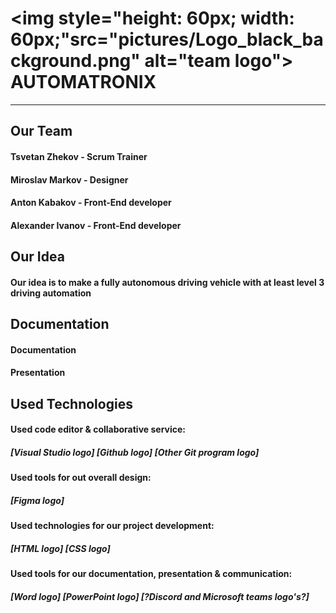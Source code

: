 #  <img style="height: 60px; width: 60px;"src="pictures/Logo_black_background.png" alt="team logo"> AUTOMATRONIX
<hr>

 ## Our Team
 
#### Tsvetan Zhekov - Scrum Trainer
#### Miroslav Markov - Designer
#### Anton Kabakov - Front-End developer
#### Alexander Ivanov - Front-End developer

## Our Idea

#### Our idea is to make a fully autonomous driving vehicle with at least level 3 driving automation   

## Documentation

#### Documentation
#### Presentation

## Used Technologies

#### Used code editor & collaborative service:
##### [Visual Studio logo] [Github logo] [Other Git program logo]
#### Used tools for out overall design:
##### [Figma logo]
#### Used technologies for our project development:
##### [HTML logo] [CSS logo]
#### Used tools for our documentation, presentation & communication:
##### [Word logo] [PowerPoint logo] [?Discord and Microsoft teams logo's?]
